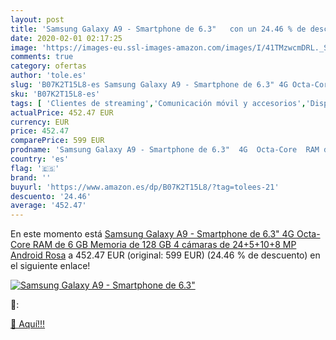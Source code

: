 ```yaml
---
layout: post
title: 'Samsung Galaxy A9 - Smartphone de 6.3"   con un 24.46 % de descuento'
date: 2020-02-01 02:17:25
image: 'https://images-eu.ssl-images-amazon.com/images/I/41TMzwcmDRL._SL400_.jpg'
comments: true
category: ofertas
author: 'tole.es'
slug: 'B07K2T15L8-es Samsung Galaxy A9 - Smartphone de 6.3" 4G Octa-Core RAM de...'
sku: 'B07K2T15L8-es'
tags: [ 'Clientes de streaming','Comunicación móvil y accesorios','Dispositivos para el streaming','Electrónica','Equipos de audio y Hi-Fi','Informática','Móviles','Móviles y smartphones libres','Smartwatches','Tablets','Tecnología para vestir','android', ]
actualPrice: 452.47 EUR
currency: EUR
price: 452.47
comparePrice: 599 EUR
prodname: 'Samsung Galaxy A9 - Smartphone de 6.3"  4G  Octa-Core  RAM de 6 GB  Memoria de 128 GB  4 cámaras de 24+5+10+8 MP  Android   Rosa'
country: 'es'
flag: '🇪🇸'
brand: ''
buyurl: 'https://www.amazon.es/dp/B07K2T15L8/?tag=tolees-21'
descuento: '24.46'
average: '452.47'
---
```


En este momento está [Samsung Galaxy A9 - Smartphone de 6.3"  4G  Octa-Core  RAM de 6 GB  Memoria de 128 GB  4 cámaras de 24+5+10+8 MP  Android   Rosa](https://www.amazon.es/dp/B07K2T15L8/?tag=tolees-21) a 452.47 EUR (original: 599 EUR) (24.46 %  de descuento) en el siguiente enlace!

[![Samsung Galaxy A9 - Smartphone de 6.3"  ](https://images-eu.ssl-images-amazon.com/images/I/41TMzwcmDRL._SL400_.jpg)](https://www.amazon.es/dp/B07K2T15L8/?tag=tolees-21)

🔎:


[🛒 Aquí!!!](https://www.amazon.es/dp/B07K2T15L8/?tag=tolees-21)
